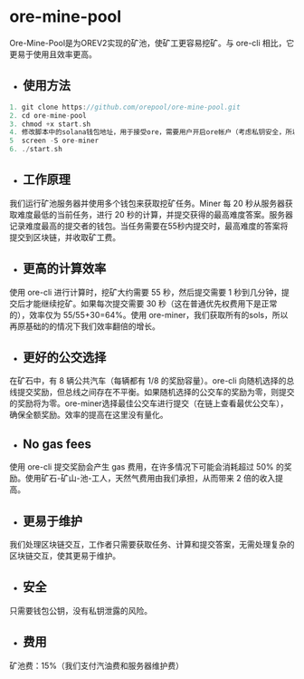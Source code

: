 # ore-mine-pool


Ore-Mine-Pool是为OREV2实现的矿池，使矿工更容易挖矿。与 ore-cli 相比，它更易于使用且效率更高。


* ## 使用方法

```c
1. git clone https://github.com/orepool/ore-mine-pool.git
2. cd ore-mine-pool
3. chmod +x start.sh
4. 修改脚本中的solana钱包地址，用于接受ore，需要用户开启ore帐户（考虑私钥安全，所以用户自己创建）。
5  screen -S ore-miner
6. ./start.sh
```


* ## 工作原理


我们运行矿池服务器并使用多个钱包来获取挖矿任务。Miner 每 20 秒从服务器获取难度最低的当前任务，进行 20 秒的计算，并提交获得的最高难度答案。服务器记录难度最高的提交者的钱包。当任务需要在55秒内提交时，最高难度的答案将提交到区块链，并收取矿工费。


* ## 更高的计算效率


使用 ore-cli 进行计算时，挖矿大约需要 55 秒，然后提交需要 1 秒到几分钟，提交后才能继续挖矿。如果每次提交需要 30 秒（这在普通优先权费用下是正常的），效率仅为 55/55+30=64%。使用 ore-miner，我们获取所有的sols，所以再原基础的的情况下我们效率翻倍的增长。


* ## 更好的公交选择


在矿石中，有 8 辆公共汽车（每辆都有 1/8 的奖励容量）。ore-cli 向随机选择的总线提交奖励，但总线之间存在不平衡。如果随机选择的公交车的奖励为零，则提交的奖励将为零。ore-miner选择最佳公交车进行提交（在链上查看最优公交车），确保全额奖励。效率的提高在这里没有量化。


* ## No gas fees


使用 ore-cli 提交奖励会产生 gas 费用，在许多情况下可能会消耗超过 50% 的奖励。使用矿石-矿山-池-工人，天然气费用由我们承担，从而带来 2 倍的收入提高。



* ## 更易于维护


我们处理区块链交互，工作者只需要获取任务、计算和提交答案，无需处理复杂的区块链交互，使其更易于维护。



* ## 安全


只需要钱包公钥，没有私钥泄露的风险。



* ## 费用


矿池费：15%（我们支付汽油费和服务器维护费）
